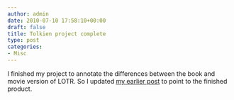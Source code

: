 ```yaml
---
author: admin
date: 2010-07-10 17:58:10+00:00
draft: false
title: Tolkien project complete
type: post
categories:
- Misc
---
```


I finished my project to annotate the differences between the book and movie version of LOTR. So I updated [my earlier post](http://greg.langmead.info/?p=114) to point to the finished product.
